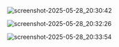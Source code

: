 ![screenshot-2025-05-28_20:30:42](https://github.com/user-attachments/assets/3d3a456e-1e73-451e-9b87-2f1db1613086)

![screenshot-2025-05-28_20:32:26](https://github.com/user-attachments/assets/0765e877-395e-484c-b6ae-99ee4e382a09)

![screenshot-2025-05-28_20:33:54](https://github.com/user-attachments/assets/c7bad0e5-e3af-4d4e-944f-85a40780d2f2)
